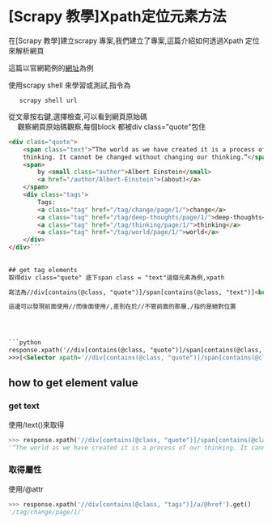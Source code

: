 # [Scrapy 教學]Xpath定位元素方法

在[Scrapy 教學]建立scrapy 專案,我們建立了專案,這篇介紹如何透過Xpath 定位來解析網頁<br>

這篇以官網範例的<a href ="https://quotes.toscrape.com/page/1/">網址</a>為例<br>

 
使用scrapy shell 來學習或測試,指令為
```
   scrapy shell url
```
從文章按右鍵,選擇檢查,可以看到網頁原始碼<br>　
觀察網頁原始碼觀察,每個block 都被div class="quote"包住
```html
<div class="quote">
    <span class="text">“The world as we have created it is a process of our
    thinking. It cannot be changed without changing our thinking.”</span>
    <span>
        by <small class="author">Albert Einstein</small>
        <a href="/author/Albert-Einstein">(about)</a>
    </span>
    <div class="tags">
        Tags:
        <a class="tag" href="/tag/change/page/1/">change</a>
        <a class="tag" href="/tag/deep-thoughts/page/1/">deep-thoughts</a>
        <a class="tag" href="/tag/thinking/page/1/">thinking</a>
        <a class="tag" href="/tag/world/page/1/">world</a>
    </div>
</div>```
 
 
## get tag elements 
取得div class="quote" 底下span class = "text"這個元素為例,xpath 

寫法為//div[contains(@class, "quote")]/span[contains(@class, "text")]<br>

這邊可以發現前面使用//而後面使用/,差別在於//不管前面的那層,/指的是絕對位置




```python
response.xpath('//div[contains(@class, "quote")]/span[contains(@class, "text")]')
>>>[<Selector xpath='//div[contains(@class, "quote")]/span[contains(@class, "text")]' data='<span class="text" itemprop="text">“T...'>,
```


## how to get element value

### get text
使用/text()來取得

```python
>>> response.xpath('//div[contains(@class, "quote")]/span[contains(@class, "text")]/text()').get()
'“The world as we have created it is a process of our thinking. It cannot be changed without changing our thinking.”'
```

### 取得屬性
使用/@attr
```python
>>> response.xpath('//div[contains(@class, "tags")]/a/@href').get()
'/tag/change/page/1/'
```